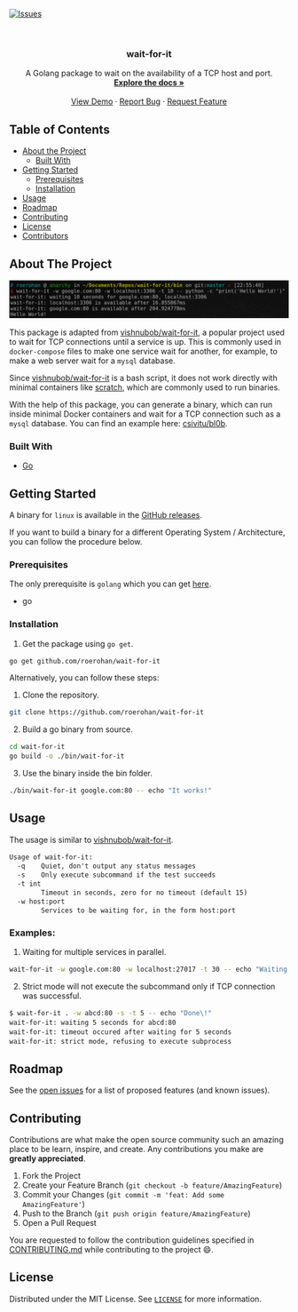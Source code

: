 [![Issues][issues-shield]][issues-url]

<!-- PROJECT LOGO -->
<br />
<p align="center">
  <!-- <a href="https://github.com/roerohan/wait-for-it">
    <img src="https://project-logo.png" alt="Logo" width="80">
  </a> -->

  <h3 align="center">wait-for-it</h3>

  <p align="center">
    A Golang package to wait on the availability of a TCP host and port. 
    <br />
    <a href="https://github.com/roerohan/wait-for-it"><strong>Explore the docs »</strong></a>
    <br />
    <br />
    <a href="https://github.com/roerohan/wait-for-it">View Demo</a>
    ·
    <a href="https://github.com/roerohan/wait-for-it/issues">Report Bug</a>
    ·
    <a href="https://github.com/roerohan/wait-for-it/issues">Request Feature</a>
  </p>
</p>



<!-- TABLE OF CONTENTS -->
## Table of Contents

* [About the Project](#about-the-project)
  * [Built With](#built-with)
* [Getting Started](#getting-started)
  * [Prerequisites](#prerequisites)
  * [Installation](#installation)
* [Usage](#usage)
* [Roadmap](#roadmap)
* [Contributing](#contributing)
* [License](#license)
* [Contributors](#contributors-)



<!-- ABOUT THE PROJECT -->
## About The Project

<img src="./assets/wait-for-it.png" alt="wait-for-it" width="800">

This package is adapted from [vishnubob/wait-for-it](https://github.com/vishnubob/wait-for-it), a popular project used to wait for TCP connections until a service is up. This is commonly used in `docker-compose` files to make one service wait for another, for example, to make a web server wait for a `mysql` database.

Since [vishnubob/wait-for-it](https://github.com/vishnubob/wait-for-it) is a bash script, it does not work directly with minimal containers like [scratch](https://hub.docker.com/_/scratch), which are commonly used to run binaries.

With the help of this package, you can generate a binary, which can run inside minimal Docker containers and wait for a TCP connection such as a `mysql` database. You can find an example here: [csivitu/bl0b](https://github.com/csivitu/bl0b/blob/master/docker-compose.yml).


### Built With

* [Go](https://golang.org/)



<!-- GETTING STARTED -->
## Getting Started

A binary for `linux` is available in the [GitHub releases](https://github.com/roerohan/wait-for-it/releases/).

If you want to build a binary for a different Operating System / Architecture, you can follow the procedure below.

### Prerequisites

The only prerequisite is `golang` which you can get [here](https://golang.org/).

* go

### Installation
 
1. Get the package using `go get`.
```bash
go get github.com/roerohan/wait-for-it
```

Alternatively, you can follow these steps:

1. Clone the repository.
```bash
git clone https://github.com/roerohan/wait-for-it
```

2. Build a go binary from source.
```bash
cd wait-for-it
go build -o ./bin/wait-for-it
```

3. Use the binary inside the bin folder.
```bash
./bin/wait-for-it google.com:80 -- echo "It works!"
```


<!-- USAGE EXAMPLES -->
## Usage

The usage is similar to [vishnubob/wait-for-it](https://github.com/vishnubob/wait-for-it).

```
Usage of wait-for-it:
  -q    Quiet, don't output any status messages
  -s    Only execute subcommand if the test succeeds
  -t int
        Timeout in seconds, zero for no timeout (default 15)
  -w host:port
        Services to be waiting for, in the form host:port
```

### Examples:

1. Waiting for multiple services in parallel.

```sh
wait-for-it -w google.com:80 -w localhost:27017 -t 30 -- echo "Waiting for 30 seconds for google.com:80 and localhost:27017"
```

2. Strict mode will not execute the subcommand only if TCP connection was successful.

```sh
$ wait-for-it . -w abcd:80 -s -t 5 -- echo "Done\!"
wait-for-it: waiting 5 seconds for abcd:80
wait-for-it: timeout occured after waiting for 5 seconds
wait-for-it: strict mode, refusing to execute subprocess
```


<!-- ROADMAP -->
## Roadmap

See the [open issues](https://github.com/roerohan/wait-for-it/issues) for a list of proposed features (and known issues).



<!-- CONTRIBUTING -->
## Contributing

Contributions are what make the open source community such an amazing place to be learn, inspire, and create. Any contributions you make are **greatly appreciated**.

1. Fork the Project
2. Create your Feature Branch (`git checkout -b feature/AmazingFeature`)
3. Commit your Changes (`git commit -m 'feat: Add some AmazingFeature'`)
4. Push to the Branch (`git push origin feature/AmazingFeature`)
5. Open a Pull Request

You are requested to follow the contribution guidelines specified in [CONTRIBUTING.md](./CONTRIBUTING.md) while contributing to the project :smile:.

<!-- LICENSE -->
## License

Distributed under the MIT License. See [`LICENSE`](./LICENSE) for more information.




<!-- MARKDOWN LINKS & IMAGES -->
<!-- https://www.markdownguide.org/basic-syntax/#reference-style-links -->
[roerohan-url]: https://roerohan.github.io
[issues-shield]: https://img.shields.io/github/issues/othneildrew/Best-README-Template.svg?style=flat-square
[issues-url]: https://github.com/roerohan/wait-for-it/issues
